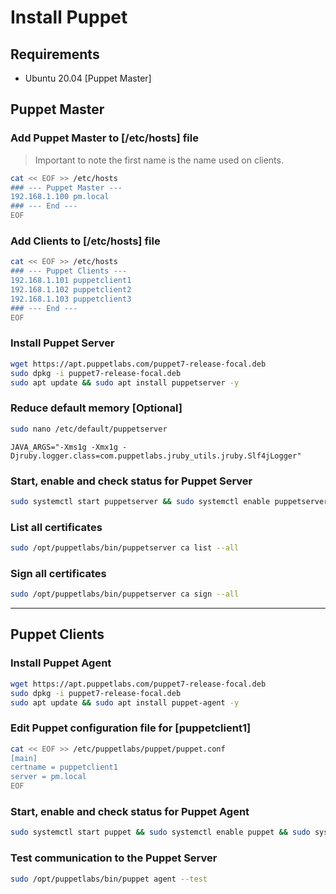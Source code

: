 # Install Puppet

## Requirements
* Ubuntu 20.04 [Puppet Master]

## Puppet Master

### Add Puppet Master to [/etc/hosts] file
> Important to note the first name is the name used on clients.
```bash
cat << EOF >> /etc/hosts
### --- Puppet Master ---
192.168.1.100 pm.local
### --- End ---
EOF
```

### Add Clients to [/etc/hosts] file
```bash
cat << EOF >> /etc/hosts
### --- Puppet Clients ---
192.168.1.101 puppetclient1
192.168.1.102 puppetclient2
192.168.1.103 puppetclient3
### --- End ---
EOF
```

### Install Puppet Server
```bash
wget https://apt.puppetlabs.com/puppet7-release-focal.deb
sudo dpkg -i puppet7-release-focal.deb
sudo apt update && sudo apt install puppetserver -y
```

### Reduce default memory [Optional]
```bash
sudo nano /etc/default/puppetserver
```
`JAVA_ARGS="-Xms1g -Xmx1g -Djruby.logger.class=com.puppetlabs.jruby_utils.jruby.Slf4jLogger"`

### Start, enable and check status for Puppet Server
```bash
sudo systemctl start puppetserver && sudo systemctl enable puppetserver && sudo systemctl status puppetserver
```

### List all certificates
```bash
sudo /opt/puppetlabs/bin/puppetserver ca list --all 
```

### Sign all certificates
```bash
sudo /opt/puppetlabs/bin/puppetserver ca sign --all
```

---

## Puppet Clients

### Install Puppet Agent
```bash
wget https://apt.puppetlabs.com/puppet7-release-focal.deb 
sudo dpkg -i puppet7-release-focal.deb
sudo apt update && sudo apt install puppet-agent -y
```

### Edit Puppet configuration file for [puppetclient1]
```bash
cat << EOF >> /etc/puppetlabs/puppet/puppet.conf
[main]
certname = puppetclient1
server = pm.local
EOF
```

### Start, enable and check status for Puppet Agent
```bash
sudo systemctl start puppet && sudo systemctl enable puppet && sudo systemctl status puppet
```

### Test communication to the Puppet Server
```bash
sudo /opt/puppetlabs/bin/puppet agent --test
```
